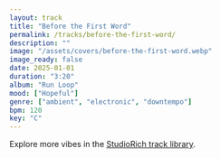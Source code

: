```yaml
---
layout: track
title: "Before the First Word"
permalink: /tracks/before-the-first-word/
description: ""
image: "/assets/covers/before-the-first-word.webp"
image_ready: false
date: 2025-01-01
duration: "3:20"
album: "Run Loop"
mood: ["Hopeful"]
genre: ["ambient", "electronic", "downtempo"]
bpm: 120
key: "C"
---
```


Explore more vibes in the [StudioRich track library](/tracks/).
